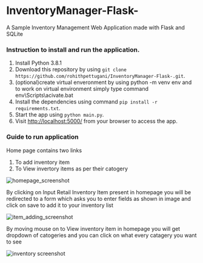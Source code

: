 # InventoryManager-Flask-

A Sample Inventory Management Web Application made with Flask and SQLite

### Instruction to install and run the application.
1. Install Python 3.8.1
2. Download this repository by using `git clone https://github.com/rohithpettugani/InventoryManager-Flask-.git`.
3. (optional)create virtual enveronment by using python -m venv env and to work on virtual environment simply type command env\Scripts\acivate.bat
4. Install the dependencies using command `pip install -r requirements.txt`.
5. Start the app using `python main.py`. 
6. Visit [http://localhost:5000/](http://localhost:5000/) from your browser to access the app.

### Guide to run application
Home page contains two links
1. To add inventory item
2. To View invertory items as per their catogery

![homepage_screenshot](https://user-images.githubusercontent.com/61200248/101236085-3986fc80-36f4-11eb-9dca-3f78041f2493.png)

By clicking on Input Retail Inventory Item present in homepage you will be redirected to a form which asks you to enter fields as shown in image and click on save to add it to your inventory list

![item_adding_screenshot](https://user-images.githubusercontent.com/61200248/101236091-499edc00-36f4-11eb-8756-acdeb0ce49a6.png)

By moving mouse on to View inventory item in homepage you will get dropdown of catogeries and you can click on what every catagery you want to see

![inventory screenshot](https://user-images.githubusercontent.com/61200248/101236100-5f140600-36f4-11eb-9932-324869cd441c.png)

